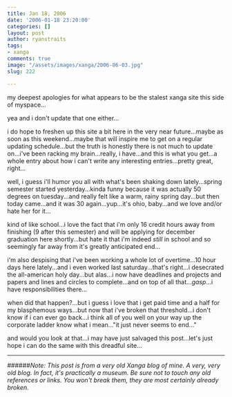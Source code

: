 ```yaml
---
title: Jan 18, 2006
date: '2006-01-18 23:20:00'
categories: []
layout: post
author: ryanstraits
tags:
- xanga
comments: true
image: "/assets/images/xanga/2006-06-03.jpg"
slug: 222

---
```

my deepest apologies for what appears to be the stalest xanga site this side of myspace...

<!-- break -->

yea and i don't update that one either...

i do hope to freshen up this site a bit here in the very near future...maybe as soon as this weekend...maybe that will inspire me to get on a regular updating schedule...but the truth is honestly there is not much to update on...i've been racking my brain...really, i have...and this is what you get...a whole entry about how i can't write any interesting entries...pretty great, right...

well, i guess i'll humor you all with what's been shaking down lately...spring semester started yesterday...kinda funny because it was actually 50 degrees on tuesday...and really felt like a warm, rainy spring day...but then today came...and it was 30 again...yup...it's ohio, baby...and we love and/or hate her for it...

kind of like school...i love the fact that i'm only 16 credit hours away from finishing (9 after this semester) and will be applying for december graduation here shortly...but hate it that i'm indeed <em>still </em>in school and so seemingly far away from it's greatly anticipated end...

i'm also despising that i've been working a whole lot of overtime...10 hour days here lately...and i even worked last saturday...that's right...i desecrated the all-american holy day...but alas...i now have deadlines and projects and papers and lines and circles to complete...and on top of all that...*gasp*...i have responsibilities there...

when did that happen?...but i guess i love that i get paid time and a half for my blasphemous ways...but now that i've broken that threshold...i don't know if i can ever go back...i think all of you well on your way up the corporate ladder know what i mean..."it just never seems to end..."

and would you look at that...i may have just salvaged this post...let's just hope i can do the same with this dreadful site...

---

######*Note: This post is from a very old Xanga blog of mine. A very, very old blog. In fact, it's practically a museum. Be sure not to touch any old references or links. You won't break them, they are most certainly already broken.*
